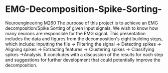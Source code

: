 # EMG-Decomposition-Spike-Sorting-
Neuroengineering M260
The purpose of this project is to achieve an EMG decomposition/Spike Sorting of given input signals. We wish to know how many neurons are responsible for the EMG signal.
This presentation includes the data and figures from the decomposition's eight building steps, which include: Inputting the file -> Filtering the signal -> Detecting spikes -> Aligning spikes -> Extracting features -> Clustering spikes -> Classifying spikes ->Analysis. 
It concludes with a discussion of the results for each step and suggestions for further development that could potentially improve the decomposition.

